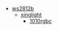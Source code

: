 * [ws2812b](/ws2812b)
  * [xinglight](/ws2812b/xinglight)
    * [1010rgbc](ws2812b/xinglight/1010rgbc)
